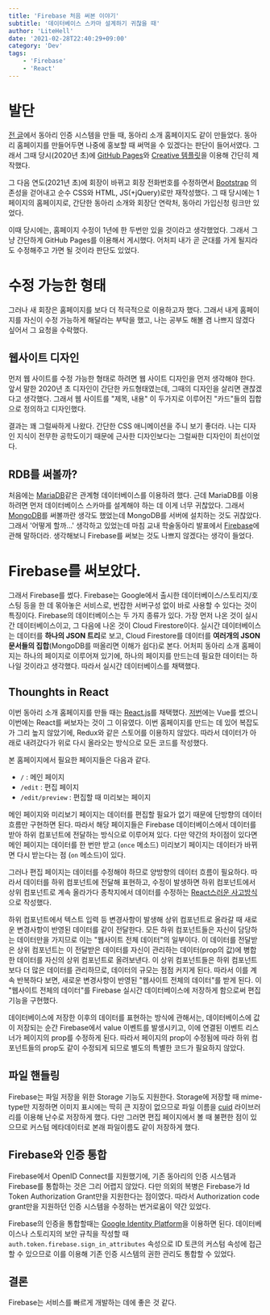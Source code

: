 ```yaml
---
title: 'Firebase 처음 써본 이야기'
subtitle: '데이터베이스 스카마 설계하기 귀찮을 때'
author: 'LiteHell'
date: '2021-02-28T22:40:29+09:00'
category: 'Dev'
tags:
    - 'Firebase'
    - 'React'
---
```

# 발단
[전 글](/post/oauth2_and_oidc)에서 동아리 인증 시스템을 만들 때, 동아리 소개 홈페이지도 같이 만들었다. 동아리 홈페이지를 만들어두면 나중에 홍보할 때 써먹을 수 있겠다는 판단이 들어서였다. 그래서 그때 당시(2020년 초)에 [GitHub Pages](https://pages.github.com/)와 [Creative 템플릿](https://startbootstrap.com/theme/creative)을 이용해 간단히 제작했다.

그 다음 연도(2021년 초)에 회장이 바뀌고 회장 전화번호를 수정하면서 [Bootstrap](https://getbootstrap.com) 의존성을 걷어내고 순수 CSS와 HTML, JS(+jQuery)로만 재작성했다. 그 때 당시에는 1페이지의 홈페이지로, 간단한 동아리 소개와 회장단 연락처, 동아리 가입신청 링크만 있었다.

이때 당시에는, 홈페이지 수정이 1년에 한 두번만 있을 것이라고 생각했었다. 그래서 그냥 간단하게 GitHub Pages를 이용해서 게시했다. 어처피 내가 곧 군대를 가게 될지라도 수정해주고 가면 될 것이라 판단도 있었다.

# 수정 가능한 형태
그러나 새 회장은 홈페이지를 보다 더 적극적으로 이용하고자 했다. 그래서 내게 홈페이지를 자신이 수정 가능하게 해달라는 부탁을 했고, 나는 공부도 해볼 겸 나쁘지 않겠다 싶어서 그 요청을 수락했다.

## 웹사이트 디자인
먼저 웹 사이트를 수정 가능한 형태로 하려면 웹 사이트 디자인을 먼저 생각해야 한다. 앞서 말한 2020년 초 디자인이 간단한 카드형태였는데, 그때의 디자인을 살리면 괜찮겠다고 생각했다. 그래서 웹 사이트를 "제목, 내용" 이 두가지로 이루어진 "카드"들의 집합으로 정의하고 디자인했다.

결과는 꽤 그럴싸하게 나왔다. 간단한 CSS 애니메이션을 주니 보기 좋더라. 나는 디자인 지식이 전무한 공학도이기 때문에 근사한 디자인보다는 그럴싸한 디자인이 최선이었다.

## RDB를 써볼까?
처음에는 [MariaDB](https://www.mariadb.org)같은 관계형 데이터베이스를 이용하려 했다. 근데 MariaDB를 이용하려면 먼저 데이터베이스 스카마를 설계해야 하는 데 이게 너무 귀찮았다.
그래서 [MongoDB](https://www.mongodb.com/)를 써볼까란 생각도 했었는데 MongoDB를 서버에 설치하는 것도 귀찮았다. 그래서 '어떻게 할까...' 생각하고 있었는데 마침 교내 학술동아리 발표에서 [Firebase](https://firebase.google.com)에 관해 말하더라. 생각해보니 Firebase를 써보는 것도 나쁘지 않겠다는 생각이 들었다.

# Firebase를 써보았다.
그래서 Firebase를 썼다. Firebase는 Google에서 출시한 데이터베이스/스토리지/호스팅 등을 한 데 몪아놓은 서비스로, 번잡한 서버구성 없이 바로 사용할 수 있다는 것이 특징이다.
Firebase의 데이터베이스는 두 가지 종류가 있다. 가장 먼저 나온 것이 실시간 데이터베이스이고, 그 다음에 나온 것이 Cloud Firestore이다. 실시간 데이터베이스는 데이터를 **하나의 JSON 트리**로 보고, Cloud Firestore를 데이터를 **여러개의 JSON 문서들의 집합**(MongoDB를 떠올리면 이해가 쉽다)로 본다.
어처피 동아리 소개 홈페이지는 하나의 페이지로 이루어져 있기에, 하나의 페이지를 만드는데 필요한 데이터는 하나일 것이라고 생각했다. 따라서 실시간 데이터베이스를 채택했다.

## Thounghts in React
이번 동아리 소개 홈페이지를 만들 때는 [React.js](https://reactjs.org)를 채택했다. [저번](/post/oauth2_and_oidc)에는 Vue를 썼으니 이번에는 React를 써보자는 것이 그 이유였다.
이번 홈페이지를 만드는 데 있어 복잡도가 그리 높지 않았기에, Redux와 같은 스토어를 이용하지 않았다. 따라서 데이터가 아래로 내려갔다가 위로 다시 올라오는 방식으로 모든 코드를 작성했다.

본 홈페이지에서 필요한 페이지들은 다음과 같다.
 - `/` : 메인 페이지
 - `/edit` : 편집 페이지
 - `/edit/preview` : 편집할 때 미리보는 페이지

메인 페이지와 미리보기 페이지는 데이터를 편집할 필요가 없기 때문에 단방향의 데이터 흐름만 구현하면 된다. 따라서 해당 페이지들은 Firebase 데이터베이스에서 데이터를 받아 하위 컴포넌트에 전달하는 방식으로 이루어져 있다. 다만 약간의 차이점이 있다면 메인 페이지는 데이터를 한 번만 받고 (`once` 메소드) 미리보기 페이지는 데이터가 바뀌면 다시 받는다는 점 (`on` 메소드)이 있다.

그러나 편집 페이지는 데이터를 수정해야 하므로 양방향의 데이터 흐름이 필요하다. 따라서 데이터를 하위 컴포넌트에 전달해 표현하고, 수정이 발생하면 하위 컴포넌트에서 상위 컴포넌트로 계속 올라가다 종착지에서 데이터를 수정하는 [React스러운 사고방식](https://ko.reactjs.org/docs/thinking-in-react.html)으로 작성했다.

하위 컴포넌트에서 텍스트 입력 등 변경사항이 발생해 상위 컴포넌트로 올라갈 때 새로운 변경사항이 반영된 데이터를 같이 전달한다. 모든 하위 컴포넌트들은 자신이 담당하는 데이터만을 가지므로 이는 "웹사이트 전체 데이터"의 일부이다. 이 데이터를 전달받은 상위 컴포넌트는 이 전달받은 데이터를 자신이 관리하는 데이터(prop의 값)에 병합한 데이터를 자신의 상위 컴포넌트로 올려보낸다. 이 상위 컴포넌트들은 하위 컴포넌트보다 더 많은 데이터를 관리하므로, 데이터의 규모는 점점 커지게 된다. 따라서 이를 계속 반복하다 보면, 새로운 변경사항이 반영된 "웹사이트 전체의 데이터"를 받게 된다. 이 "웹사이트 전체의 데이터"를 Firebase 실시간 데이터베이스에 저장하게 함으로써 편집 기능을 구현했다.

데이터베이스에 저장한 이후의 데이터를 표현하는 방식에 관해서는, 데이터베이스에 값이 저장되는 순간 Firebase에서 value 이벤트를 발생시키고, 이에 연결된 이벤트 리스너가 페이지의 prop를 수정하게 된다. 따라서 페이지의 prop이 수정됨에 따라 하위 컴포넌트들의 prop도 같이 수정되게 되므로 별도의 특별한 코드가 필요하지 않았다.

## 파일 핸들링
Firebase는 파일 저장을 위한 Storage 기능도 지원한다. Storage에 저장할 때 mime-type만 지정하면 이미지 표시에는 딱히 큰 지장이 없으므로 파일 이름을 [cuid](https://github.com/ericelliott/cuid) 라이브러리를 이용해 난수로 저장하게 했다. 다만 그러면 편집 페이지에서 볼 때 불편한 점이 있으므로 커스텀 메타데이터로 본래 파일이름도 같이 저장하게 했다.

## Firebase와 인증 통합
Firebase에서 OpenID Connect를 지원했기에, 기존 동아리의 인증 시스템과 Firebase를 통합하는 것은 그리 어렵지 않았다. 다만 의외의 복병은 Firebase가 Id Token Authorization Grant만을 지원한다는 점이였다. 따라서 Authorization code grant만을 지원하던 인증 시스템을 수정하는 번거로움이 약간 있었다.

Firebase의 인증을 통합할때는 [Google Identity Platform](https://cloud.google.com/identity-platform)을 이용하면 된다. 데이터베이스나 스토리지의 보안 규칙을 작성할 때 `auth.token.firebase.sign_in_attributes` 속성으로 ID 토큰의 커스텀 속성에 접근할 수 있으므로 이를 이용해 기존 인증 시스템의 권한 관리도 통합할 수 있었다.

## 결론
Firebase는 서비스를 빠르게 개발하는 데에 좋은 것 같다.